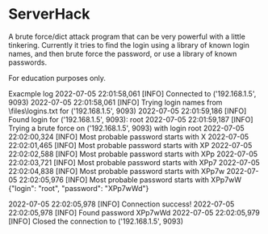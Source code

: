 # ServerHack

A brute force/dict attack program that can be very powerful with a little tinkering.
Currently it tries to find the login using a library of known login names, and then brute force the password,
or use a library of known passwords.

For education purposes only.


Exacmple log
2022-07-05 22:01:58,061 [INFO] Connected to ('192.168.1.5', 9093)
2022-07-05 22:01:58,061 [INFO] Trying login names from \files\logins.txt for ('192.168.1.5', 9093)
2022-07-05 22:01:59,186 [INFO] Found login for ('192.168.1.5', 9093): root
2022-07-05 22:01:59,187 [INFO] Trying a brute force on ('192.168.1.5', 9093) with login root
2022-07-05 22:02:00,324 [INFO] Most probable password starts with X
2022-07-05 22:02:01,465 [INFO] Most probable password starts with XP
2022-07-05 22:02:02,588 [INFO] Most probable password starts with XPp
2022-07-05 22:02:03,721 [INFO] Most probable password starts with XPp7
2022-07-05 22:02:04,838 [INFO] Most probable password starts with XPp7w
2022-07-05 22:02:05,976 [INFO] Most probable password starts with XPp7wW
{"login": "root", "password": "XPp7wWd"}

2022-07-05 22:02:05,978 [INFO] Connection success!
2022-07-05 22:02:05,978 [INFO] Found password XPp7wWd
2022-07-05 22:02:05,979 [INFO] Closed the connection to ('192.168.1.5', 9093)
